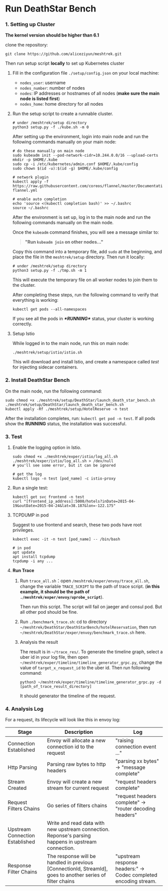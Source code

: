 # Run DeathStar Bench

### 1. Setting up Cluster

**The kernel version should be higher than 6.1**

clone the repository:

```shell
git clone https://github.com/aliceziyun/meshtrek.git
```

Then run setup script **locally** to set up Kubernetes cluster

1. Fill in the configuration file `./setup/config.json` on your local machine:

   - `nodes_user`: username
   - `nodes_number`: number of nodes
   - `nodes`: IP addresses or hostnames of all nodes (**make sure the main node is listed first**)
   - `nodes_home`: home directory for all nodes

2. Run the setup script to create a runnable cluster.

   ```shell
   # under /meshtrek/setup directory
   python3 setup.py -f ./kube.sh -m 0
   ```

   After setting up the environment, login into main node and run the following commands manually on your main node:

   ```shell
   # do these manually on main node
   sudo kubeadm init --pod-network-cidr=10.244.0.0/16 --upload-certs
   mkdir -p $HOME/.kube
   sudo cp -i /etc/kubernetes/admin.conf $HOME/.kube/config
   sudo chown $(id -u):$(id -g) $HOME/.kube/config
   
   # network plugin
   kubectl apply -f https://raw.githubusercontent.com/coreos/flannel/master/Documentation/kube-flannel.yml
   
   # enable auto completion
   echo 'source <(kubectl completion bash)' >> ~/.bashrc
   source ~/.bashrc
   ```

   After the environment is set up, log in to the main node and run the following commands manually on the main node.

   Once the `kubeadm` command finishes, you will see a message similar to:

   > **"Run `kubeadm join` on other nodes..."**

   Copy this command into a temporary file, add `sudo` at the beginning, and place the file in the `meshtrek/setup` directory. Then run it locally:

   ```shell
   # under /meshtrek/setup directory
   python3 setup.py -f ./tmp.sh -m 1
   ```

   This will execute the temporary file on all worker nodes to join them to the cluster.

   After completing these steps, run the following command to verify that everything is working:

   ```shell
   kubectl get pods --all-namespaces
   ```

   If you see all the pods in ***\*RUNNING\**** status, your cluster is working correctly.

3. Setup Istio

   While logged in to the main node, run this on main node:

   ```shell
   ./meshtrek/setup/istio/istio.sh
   ```

   This will download and install Istio, and create a namespace called *test* for injecting sidecar containers.

### 2. Install DeathStar Bench

On the main node, run the following command:

```shell
sudo chmod +x ./meshtrek/setup/DeathStar/launch_death_star_bench.sh
./meshtrek/setup/DeathStar/launch_death_star_bench.sh
kubectl apply -Rf ./meshtrek/setup/HotelReserve -n test
```

After the installation completes, run: `kubectl get pod -n test`. If all pods show the **RUNNING** status, the installation was successful.

### 3. Test

1. Enable the logging option in Istio.

   ```shell
   sudo chmod +x ./meshtrek/exper/istio/log_all.sh
   ./meshtrek/exper/istio/log_all.sh > /dev/null
   # you'll see some error, but it can be ignored
   
   # get the log
   kubectl logs -n test [pod_name] -c istio-proxy
   ```

2. Run a single test:

   ```shell
   kubectl get svc frontend -n test
   curl "[frontend_ip_address]:5000/hotels?inDate=2015-04-19&outDate=2015-04-24&lat=38.187&lon=-122.175"
   ```

3. TCPDUMP in pod

   Suggest to use frontend and search, these two pods have root privileges.

   ```shell
   kubectl exec -it -n test [pod_name] -- /bin/bash
   
   # in pod
   apt update
   apt install tcpdump
   tcpdump -i any ...
   ```

4. **Run Trace**

   1. Run `trace_all.sh`：open `/meshtrek/exper/envoy/trace_all.sh`, change the variable `TRACE_SCRIPT` to the path of trace script. (**in this example, it should be the path of `./meshtrek/exper/envoy/uprobe_script`**).

      Then run this script. The script will fail on jaeger and consul pod. But all other pod should be fine.

   2. Run `./benchmark_trace.sh`: cd to directory `~/meshtrek/DeathStar/DeathStarBench/hotelReservation`, then run `~/meshtrek/DeathStar/exper/envoy/benchmark_trace.sh` here.

   3. Analysis the result

      The result is in `~/trace_res/`. To generate the timeline graph, select a uber id in your log file, then open `~/meshtrek/exper/timeline/timeline_generator_grpc.py`, change the value of `target_x_request_id` to the uber id. Then run following command:

      ```shell
      python3 ~/meshtrek/exper/timeline/timeline_generator_grpc.py -d [path_of_trace_result_directory]
      ```

      It should generator the timeline of the request.

### 4. Analysis Log

For a request, its lifecycle will look like this in envoy log:

| Stage                           | Description                                                  | Log                                                          |
| ------------------------------- | ------------------------------------------------------------ | ------------------------------------------------------------ |
| Connection Established          | Envoy will allocate a new connection id to the request       | "raising connection event ..."                               |
| Http Parsing                    | Parsing raw bytes to http headers                            | "parsing xx bytes" -> "message complete"                     |
| Stream Created                  | Envoy will create a new stream for current request           | "request headers complete"                                   |
| Request Filters Chains          | Go series of filters chains                                  | "request headers complete" -> "router decoding headers"      |
| Upstream Connection Established | Write and read data with new upstream connection. Reponse's parsing happens in upstream connection. |                                                              |
| Response Filter Chains          | The response will be handled in previous [ConnectionId, StreamId], goes to another series of filter chains | "upstream response headers:" -> Codec completed encoding stream. |

